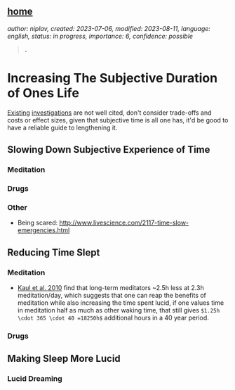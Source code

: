 [home](./index.md)
------------------

*author: niplav, created: 2023-07-06, modified: 2023-08-11, language: english, status: in progress, importance: 6, confidence: possible*

> __.__

Increasing The Subjective Duration of Ones Life
=================================================

[Existing](http://theoryengine.org/life/tips-for-a-longer-life/)
[investigations](https://www.wikihow.com/Slow-Down-Time) are not well
cited, don't consider trade-offs and costs or effect sizes, given that
subjective time is all one has, it'd be good to have a reliable guide
to lengthening it.

Slowing Down Subjective Experience of Time
-------------------------------------------

### Meditation

### Drugs

### Other

* Being scared: <http://www.livescience.com/2117-time-slow-emergencies.html>

Reducing Time Slept
--------------------

### Meditation

* [Kaul et al. 2010](./doc/meditation/science/meditation_acutely_improves_psychomotor_vigilance_and_may_decrease_sleep_need_kaul_et_al_2010.pdf) find that long-term meditators ~2.5h less at 2.3h meditation/day, which suggests that one can reap the benefits of meditation while also increasing the time spent lucid, if one values time in meditation half as much as other waking time, that still gives `$1.25h \cdot 365 \cdot 40 =18250h$` additional hours in a 40 year period.

### Drugs

Making Sleep More Lucid
------------------------

### Lucid Dreaming
